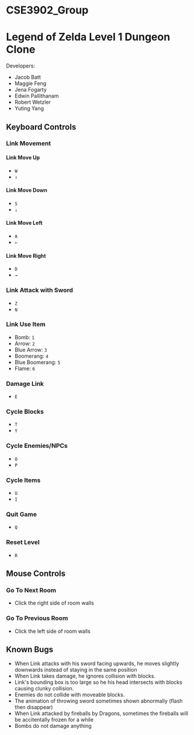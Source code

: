 # CSE3902_Group 

# Legend of Zelda Level 1 Dungeon Clone
Developers: 
- Jacob Batt
- Maggie Feng
- Jena Fogarty 
- Edwin Pallithanam 
- Robert Wetzler
- Yuting Yang

## Keyboard Controls
### Link Movement
#### Link Move Up
- ```W```
- ```↑```
#### Link Move Down
- ```S```
- ```↓```
#### Link Move Left
- ```A```
- ```←```
#### Link Move Right
- ```D```
- ```→```
### Link Attack with Sword
- ```Z```
- ```N```
### Link Use Item
- Bomb: ```1```
- Arrow: ```2```
- Blue Arrow: ```3```
- Boomerang: ```4```
- Blue Boomerang: ```5```
- Flame: ```6```
### Damage Link
- ```E```
### Cycle Blocks
- ```T```
- ```Y```
### Cycle Enemies/NPCs
- ```O```
- ```P```
### Cycle Items
- ```U```
- ```I```
### Quit Game
- ```Q```
### Reset Level
- ```R```

## Mouse Controls
### Go To Next Room
- Click the right side of room walls
### Go To Previous Room
- Click the left side of room walls

## Known Bugs
- When Link attacks with his sword facing upwards, he moves slightly downwards instead of staying in the same position
- When Link takes damage, he ignores collision with blocks. 
- Link's bounding box is too large so he his head intersects with blocks causing clunky collision. 
- Enemies do not collide with moveable blocks.
- The animation of throwing sword sometimes shown abnormally (flash then disappear)
- When Link attacked by fireballs by Dragons, sometimes the fireballs will be accitentally frozen for a while
- Bombs do not damage anything
